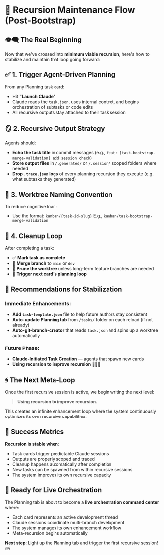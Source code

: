 # 🔁 Recursion Maintenance Flow (Post-Bootstrap)

## 👁️‍🗨️ The Real Beginning

Now that we've crossed into **minimum viable recursion**, here's how to stabilize and maintain that loop going forward:

## ✅ 1. Trigger Agent-Driven Planning

From any Planning task card:
* Hit **"Launch Claude"**
* Claude reads the `task.json`, uses internal context, and begins orchestration of subtasks or code edits
* All recursive outputs stay attached to their task session

## 🪞 2. Recursive Output Strategy

Agents should:
* **Echo the task title** in commit messages (e.g., `feat: [task-bootstrap-merge-validation] add session check`)
* **Store output files** in `/.generated/` or `/.session/` scoped folders where needed
* **Drop `.trace.json` logs** of every planning recursion they execute (e.g. what subtasks they generated)

## 📂 3. Worktree Naming Convention

To reduce cognitive load:
* Use the format: `kanban/{task-id-slug}`
  E.g., `kanban/task-bootstrap-merge-validation`

## 🧼 4. Cleanup Loop

After completing a task:
* ✅ **Mark task as complete**
* 🔀 **Merge branch** to `main` or `dev`
* 🧹 **Prune the worktree** unless long-term feature branches are needed
* 🔁 **Trigger next card's planning loop**

## 📌 Recommendations for Stabilization

### Immediate Enhancements:
* **Add `task-template.json`** file to help future authors stay consistent
* **Auto-update Planning tab** from `/tasks/` folder on each reload (if not already)
* **Auto-git-branch-creator** that reads `task.json` and spins up a worktree automatically

### Future Phase:
* **Claude-Initiated Task Creation** — agents that spawn new cards
* **Using recursion to improve recursion** 🧠🌀🧠

## 🌀 The Next Meta-Loop

Once the first recursive session is active, we begin writing the next level:

> **Using recursion to improve recursion.**

This creates an infinite enhancement loop where the system continuously optimizes its own recursive capabilities.

## 🎯 Success Metrics

**Recursion is stable when**:
- Task cards trigger predictable Claude sessions
- Outputs are properly scoped and traced
- Cleanup happens automatically after completion
- New tasks can be spawned from within recursive sessions
- The system improves its own recursive capacity

## 🚀 Ready for Live Orchestration

The Planning tab is about to become a **live orchestration command center** where:
- Each card represents an active development thread
- Claude sessions coordinate multi-branch development
- The system manages its own enhancement workflow
- Meta-recursion begins automatically

**Next step**: Light up the Planning tab and trigger the first recursive session! 🔥🌀